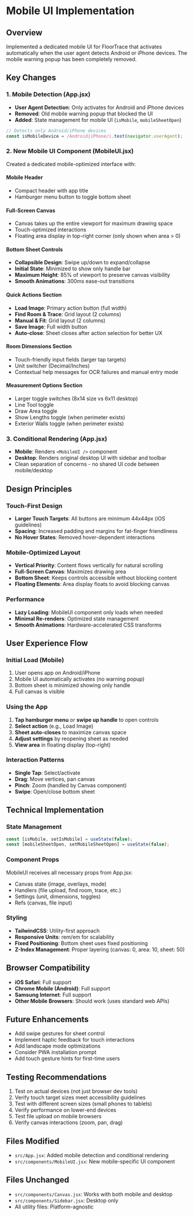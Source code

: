 # Mobile UI Implementation

## Overview
Implemented a dedicated mobile UI for FloorTrace that activates automatically when the user agent detects Android or iPhone devices. The mobile warning popup has been completely removed.

## Key Changes

### 1. Mobile Detection (App.jsx)
- **User Agent Detection**: Only activates for Android and iPhone devices
- **Removed**: Old mobile warning popup that blocked the UI
- **Added**: State management for mobile UI (`isMobile`, `mobileSheetOpen`)

```javascript
// Detects only Android/iPhone devices
const isMobileDevice = /Android|iPhone/i.test(navigator.userAgent);
```

### 2. New Mobile UI Component (MobileUI.jsx)
Created a dedicated mobile-optimized interface with:

#### **Mobile Header**
- Compact header with app title
- Hamburger menu button to toggle bottom sheet

#### **Full-Screen Canvas**
- Canvas takes up the entire viewport for maximum drawing space
- Touch-optimized interactions
- Floating area display in top-right corner (only shown when area > 0)

#### **Bottom Sheet Controls**
- **Collapsible Design**: Swipe up/down to expand/collapse
- **Initial State**: Minimized to show only handle bar
- **Maximum Height**: 85% of viewport to preserve canvas visibility
- **Smooth Animations**: 300ms ease-out transitions

#### **Quick Actions Section**
- **Load Image**: Primary action button (full width)
- **Find Room & Trace**: Grid layout (2 columns)
- **Manual & Fit**: Grid layout (2 columns)
- **Save Image**: Full width button
- **Auto-close**: Sheet closes after action selection for better UX

#### **Room Dimensions Section**
- Touch-friendly input fields (larger tap targets)
- Unit switcher (Decimal/Inches)
- Contextual help messages for OCR failures and manual entry mode

#### **Measurement Options Section**
- Larger toggle switches (8x14 size vs 6x11 desktop)
- Line Tool toggle
- Draw Area toggle
- Show Lengths toggle (when perimeter exists)
- Exterior Walls toggle (when perimeter exists)

### 3. Conditional Rendering (App.jsx)
- **Mobile**: Renders `<MobileUI />` component
- **Desktop**: Renders original desktop UI with sidebar and toolbar
- Clean separation of concerns - no shared UI code between mobile/desktop

## Design Principles

### Touch-First Design
- **Larger Touch Targets**: All buttons are minimum 44x44px (iOS guidelines)
- **Spacing**: Increased padding and margins for fat-finger friendliness
- **No Hover States**: Removed hover-dependent interactions

### Mobile-Optimized Layout
- **Vertical Priority**: Content flows vertically for natural scrolling
- **Full-Screen Canvas**: Maximizes drawing area
- **Bottom Sheet**: Keeps controls accessible without blocking content
- **Floating Elements**: Area display floats to avoid blocking canvas

### Performance
- **Lazy Loading**: MobileUI component only loads when needed
- **Minimal Re-renders**: Optimized state management
- **Smooth Animations**: Hardware-accelerated CSS transforms

## User Experience Flow

### Initial Load (Mobile)
1. User opens app on Android/iPhone
2. Mobile UI automatically activates (no warning popup)
3. Bottom sheet is minimized showing only handle
4. Full canvas is visible

### Using the App
1. **Tap hamburger menu** or **swipe up handle** to open controls
2. **Select action** (e.g., Load Image)
3. **Sheet auto-closes** to maximize canvas space
4. **Adjust settings** by reopening sheet as needed
5. **View area** in floating display (top-right)

### Interaction Patterns
- **Single Tap**: Select/activate
- **Drag**: Move vertices, pan canvas
- **Pinch**: Zoom (handled by Canvas component)
- **Swipe**: Open/close bottom sheet

## Technical Implementation

### State Management
```javascript
const [isMobile, setIsMobile] = useState(false);
const [mobileSheetOpen, setMobileSheetOpen] = useState(false);
```

### Component Props
MobileUI receives all necessary props from App.jsx:
- Canvas state (image, overlays, mode)
- Handlers (file upload, find room, trace, etc.)
- Settings (unit, dimensions, toggles)
- Refs (canvas, file input)

### Styling
- **TailwindCSS**: Utility-first approach
- **Responsive Units**: rem/em for scalability
- **Fixed Positioning**: Bottom sheet uses fixed positioning
- **Z-Index Management**: Proper layering (canvas: 0, area: 10, sheet: 50)

## Browser Compatibility
- **iOS Safari**: Full support
- **Chrome Mobile (Android)**: Full support
- **Samsung Internet**: Full support
- **Other Mobile Browsers**: Should work (uses standard web APIs)

## Future Enhancements
- Add swipe gestures for sheet control
- Implement haptic feedback for touch interactions
- Add landscape mode optimizations
- Consider PWA installation prompt
- Add touch gesture hints for first-time users

## Testing Recommendations
1. Test on actual devices (not just browser dev tools)
2. Verify touch target sizes meet accessibility guidelines
3. Test with different screen sizes (small phones to tablets)
4. Verify performance on lower-end devices
5. Test file upload on mobile browsers
6. Verify canvas interactions (zoom, pan, drag)

## Files Modified
- `src/App.jsx`: Added mobile detection and conditional rendering
- `src/components/MobileUI.jsx`: New mobile-specific UI component

## Files Unchanged
- `src/components/Canvas.jsx`: Works with both mobile and desktop
- `src/components/Sidebar.jsx`: Desktop only
- All utility files: Platform-agnostic
